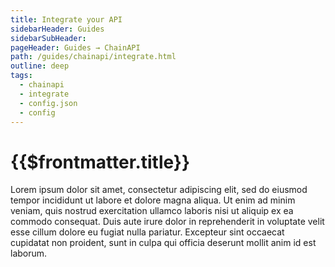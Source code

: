 ```yaml
---
title: Integrate your API
sidebarHeader: Guides
sidebarSubHeader:
pageHeader: Guides → ChainAPI
path: /guides/chainapi/integrate.html
outline: deep
tags:
  - chainapi
  - integrate
  - config.json
  - config
---
```


<PageHeader/>

<SearchHighlight/>

# {{$frontmatter.title}}

Lorem ipsum dolor sit amet, consectetur adipiscing elit, sed do eiusmod tempor
incididunt ut labore et dolore magna aliqua. Ut enim ad minim veniam, quis
nostrud exercitation ullamco laboris nisi ut aliquip ex ea commodo consequat.
Duis aute irure dolor in reprehenderit in voluptate velit esse cillum dolore eu
fugiat nulla pariatur. Excepteur sint occaecat cupidatat non proident, sunt in
culpa qui officia deserunt mollit anim id est laborum.
